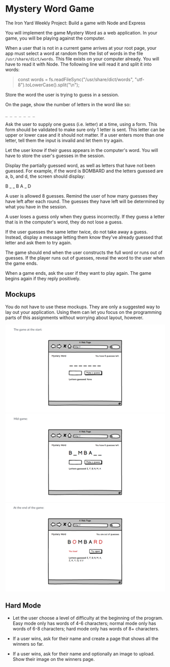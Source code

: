 # Mystery Word Game

The Iron Yard Weekly Project: Build a game with Node and Express

You will implement the game Mystery Word as a web application. In your game, you will be playing against the computer.

When a user that is not in a current game arrives at your root page, your app must select a word at random from the list of words in the file `/usr/share/dict/words`. This file exists on your computer already. You will have to read it with Node. The following line will read it and split it into words:

> const words = fs.readFileSync("/usr/share/dict/words", "utf-8").toLowerCase().split("\n");


Store the word the user is trying to guess in a session.

On the page, show the number of letters in the word like so:

`_ _ _ _ _ _ _`

Ask the user to supply one guess (i.e. letter) at a time, using a form. This form should be validated to make sure only 1 letter is sent. This letter can be upper or lower case and it should not matter. If a user enters more than one letter, tell them the input is invalid and let them try again.

Let the user know if their guess appears in the computer's word. You will have to store the user's guesses in the session.

Display the partially guessed word, as well as letters that have not been guessed. For example, if the word is BOMBARD and the letters guessed are a, b, and d, the screen should display:

B _ _ B A _ D

A user is allowed 8 guesses. Remind the user of how many guesses they have left after each round. The guesses they have left will be determined by what you have in the session.

A user loses a guess only when they guess incorrectly. If they guess a letter that is in the computer's word, they do not lose a guess.

If the user guesses the same letter twice, do not take away a guess. Instead, display a message letting them know they've already guessed that letter and ask them to try again.

The game should end when the user constructs the full word or runs out of guesses. If the player runs out of guesses, reveal the word to the user when the game ends.

When a game ends, ask the user if they want to play again. The game begins again if they reply positively.

## Mockups

You do not have to use these mockups. They are only a suggested way to lay out your application. Using them can let you focus on the programming parts of this assignments without worrying about layout, however.

![The game at the start:](https://github.com/rickmurdock/mystery-word-game/blob/master/Mockups/mockup-start-game.png)
![Mid-game:](https://github.com/rickmurdock/mystery-word-game/blob/master/Mockups/mockup-mid-game.png)
![At the end of the game:](https://github.com/rickmurdock/mystery-word-game/blob/master/Mockups/mockup-end-game.png)

## Hard Mode

* Let the user choose a level of difficulty at the beginning of the program. Easy mode only has words of 4-6 characters; normal mode only has words of 6-8 characters; hard mode only has words of 8+ characters.

* If a user wins, ask for their name and create a page that shows all the winners so far.

* If a user wins, ask for their name and optionally an image to upload. Show their image on the winners page.
